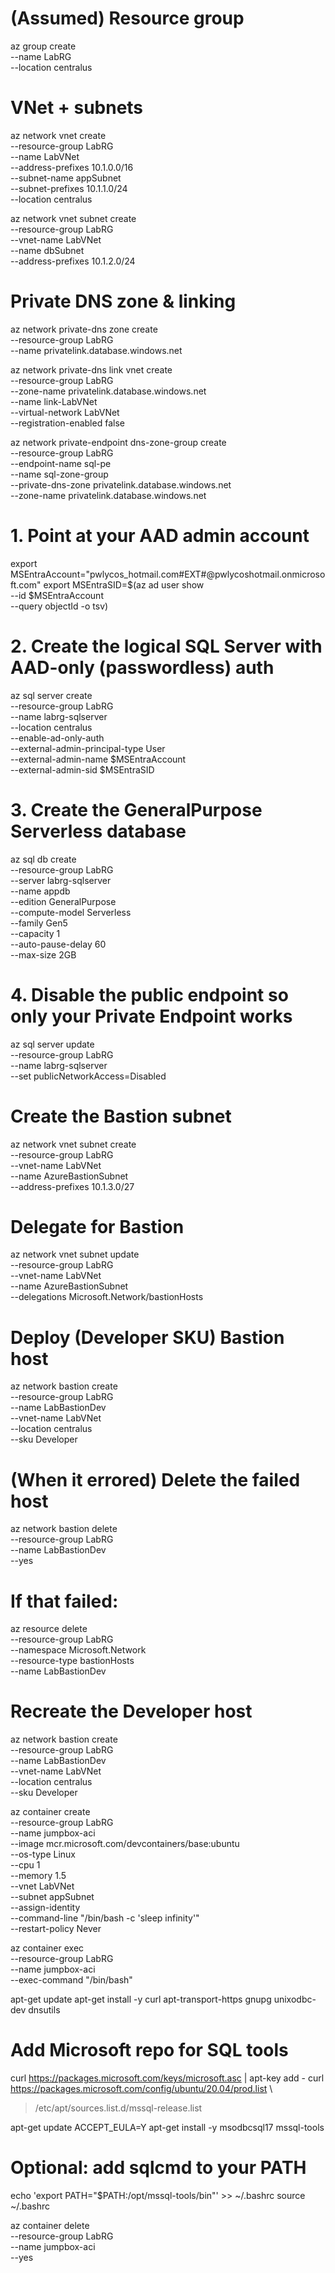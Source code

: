 # (Assumed) Resource group
az group create \
--name LabRG \
--location centralus

# VNet + subnets
az network vnet create \
--resource-group LabRG \
--name LabVNet \
--address-prefixes 10.1.0.0/16 \
--subnet-name appSubnet \
--subnet-prefixes 10.1.1.0/24 \
--location centralus

az network vnet subnet create \
--resource-group LabRG \
--vnet-name LabVNet \
--name dbSubnet \
--address-prefixes 10.1.2.0/24

# Private DNS zone & linking
az network private-dns zone create \
--resource-group LabRG \
--name privatelink.database.windows.net

az network private-dns link vnet create \
--resource-group LabRG \
--zone-name privatelink.database.windows.net \
--name link-LabVNet \
--virtual-network LabVNet \
--registration-enabled false

az network private-endpoint dns-zone-group create \
--resource-group LabRG \
--endpoint-name sql-pe \
--name sql-zone-group \
--private-dns-zone privatelink.database.windows.net \
--zone-name privatelink.database.windows.net


# 1. Point at your AAD admin account
export MSEntraAccount="pwlycos_hotmail.com#EXT#@pwlycoshotmail.onmicrosoft.com"
export MSEntraSID=$(az ad user show \
--id $MSEntraAccount \
--query objectId -o tsv)

# 2. Create the logical SQL Server with AAD-only (passwordless) auth
az sql server create \
--resource-group LabRG \
--name labrg-sqlserver \
--location centralus \
--enable-ad-only-auth \
--external-admin-principal-type User \
--external-admin-name $MSEntraAccount \
--external-admin-sid $MSEntraSID

# 3. Create the GeneralPurpose Serverless database
az sql db create \
--resource-group LabRG \
--server labrg-sqlserver \
--name appdb \
--edition GeneralPurpose \
--compute-model Serverless \
--family Gen5 \
--capacity 1 \
--auto-pause-delay 60 \
--max-size 2GB

# 4. Disable the public endpoint so only your Private Endpoint works
az sql server update \
--resource-group LabRG \
--name labrg-sqlserver \
--set publicNetworkAccess=Disabled


# Create the Bastion subnet
az network vnet subnet create \
--resource-group LabRG \
--vnet-name LabVNet \
--name AzureBastionSubnet \
--address-prefixes 10.1.3.0/27

# Delegate for Bastion
az network vnet subnet update \
--resource-group LabRG \
--vnet-name LabVNet \
--name AzureBastionSubnet \
--delegations Microsoft.Network/bastionHosts

# Deploy (Developer SKU) Bastion host
az network bastion create \
--resource-group LabRG \
--name LabBastionDev \
--vnet-name LabVNet \
--location centralus \
--sku Developer

# (When it errored) Delete the failed host
az network bastion delete \
--resource-group LabRG \
--name LabBastionDev \
--yes

# If that failed:
az resource delete \
--resource-group LabRG \
--namespace Microsoft.Network \
--resource-type bastionHosts \
--name LabBastionDev

# Recreate the Developer host
az network bastion create \
--resource-group LabRG \
--name LabBastionDev \
--vnet-name LabVNet \
--location centralus \
--sku Developer


az container create \
--resource-group LabRG \
--name jumpbox-aci \
--image mcr.microsoft.com/devcontainers/base:ubuntu \
--os-type Linux \
--cpu 1 \
--memory 1.5 \
--vnet LabVNet \
--subnet appSubnet \
--assign-identity \
--command-line "/bin/bash -c 'sleep infinity'" \
--restart-policy Never


az container exec \
--resource-group LabRG \
--name jumpbox-aci \
--exec-command "/bin/bash"


apt-get update
apt-get install -y curl apt-transport-https gnupg unixodbc-dev dnsutils

# Add Microsoft repo for SQL tools
curl https://packages.microsoft.com/keys/microsoft.asc | apt-key add -
curl https://packages.microsoft.com/config/ubuntu/20.04/prod.list \
> /etc/apt/sources.list.d/mssql-release.list

apt-get update
ACCEPT_EULA=Y apt-get install -y msodbcsql17 mssql-tools

# Optional: add sqlcmd to your PATH
echo 'export PATH="$PATH:/opt/mssql-tools/bin"' >> ~/.bashrc
source ~/.bashrc


az container delete \
--resource-group LabRG \
--name jumpbox-aci \
--yes

